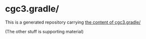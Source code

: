 # cgc3.gradle/

This is a generated repository carrying [the content of cgc3.gradle/](cgc3.gradle/README.md)

(The other stuff is supporting material)

